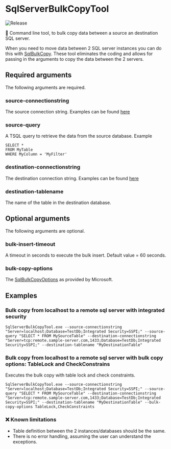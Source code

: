 # SqlServerBulkCopyTool

![Release](https://github.com/pregress/SqlServerBulkCopyTool/workflows/Release/badge.svg)

:bullettrain_side: Command line tool, to bulk copy data between a source an destination SQL server. 

When you need to move data between 2 SQL server instances you can do this with [SqlBulkCopy](https://docs.microsoft.com/en-us/dotnet/api/system.data.sqlclient.sqlbulkcopy). These tool eliminates the coding and allows for passing in the arguments to copy the data between the 2 servers.

## Required arguments
The following arguments are required.

### source-connectionstring
The source connection string. Examples can be found [here](https://www.connectionstrings.com/sql-server/)

### source-query
A TSQL query to retrieve the data from the source database. 
Example
```
SELECT *
FROM MyTable
WHERE MyColumn = 'MyFilter'
```

### destination-connectionstring
The destination connection string. Examples can be found [here](https://www.connectionstrings.com/sql-server/)

### destination-tablename
The name of the table in the destination database. 

## Optional arguments
The following arguments are optional.

### bulk-insert-timeout
A timeout in seconds to execute the bulk insert. 
Default value = 60 seconds.

### bulk-copy-options
The [SqlBulkCopyOptions](https://docs.microsoft.com/en-us/dotnet/api/system.data.sqlclient.sqlbulkcopyoptions#fields) as provided by Microsoft.

## Examples

### Bulk copy from localhost to a remote sql server with integrated security

```
SqlServerBulkCopyTool.exe --source-connectionstring "Server=localhost;Database=TestDb;Integrated Security=SSPI;" --source-query "SELECT * FROM MySourceTable" --destination-connectionstring "Server=tcp:remote.sample-server.com,1433;Database=TestDb;Integrated Security=SSPI;" --destination-tablename "MyDestinationTable"
```

### Bulk copy from localhost to a remote sql server with bulk copy options: TableLock and CheckConstrains

Executes the bulk copy with table lock and check constraints.

```
SqlServerBulkCopyTool.exe --source-connectionstring "Server=localhost;Database=TestDb;Integrated Security=SSPI;" --source-query "SELECT * FROM MySourceTable" --destination-connectionstring "Server=tcp:remote.sample-server.com,1433;Database=TestDb;Integrated Security=SSPI;" --destination-tablename "MyDestinationTable" --bulk-copy-options TableLock,CheckConstraints
```

### :x: Known limitations
- Table definition between the 2 instances/databases should be the same.
- There is no error handling, assuming the user can understand the exceptions.
